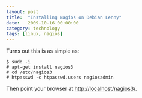 ```yaml
---
layout: post
title:  "Installing Nagios on Debian Lenny"
date:   2009-10-16 00:00:00
category: technology
tags: [linux, nagios]
---
```


Turns out this is as simple as:

    $ sudo -i
    # apt-get install nagios3
    # cd /etc/nagios3
    # htpasswd -c htpasswd.users nagiosadmin

Then point your browser at [http://localhost/nagios3/](http://localhost/nagios3/).
